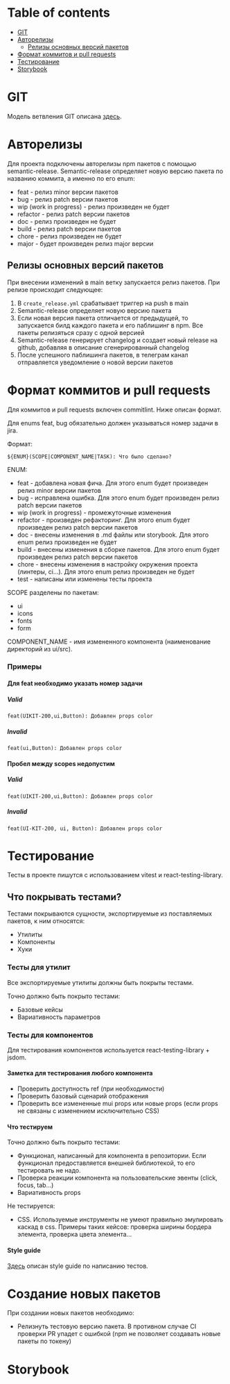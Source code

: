 # Table of contents

- [GIT](#git)
- [Авторелизы](#авторелизы)
  - [Релизы основных версий пакетов](#релизы-основных-версий-пакетов)
- [Формат коммитов и pull requests](#формат-коммитов-и-pull-requests)
- [Тестирование](#тестирование)
- [Storybook]()

# GIT

Модель ветвления GIT описана [здесь](https://github.com/kaluga-astral/docs/blob/main/GIT.md).

# Авторелизы

Для проекта подключены авторелизы npm пакетов с помощью semantic-release.
Semantic-release определяет новую версию пакета по названию коммита, а именно по его enum:
- feat - релиз minor версии пакетов
- bug - релиз patch версии пакетов
- wip (work in progress) - релиз произведен не будет
- refactor - релиз patch версии пакетов
- doc - релиз произведен не будет
- build - релиз patch версии пакетов
- chore - релиз произведен не будет
- major - будет произведен релиз major версии

## Релизы основных версий пакетов

При внесении изменений в main ветку запускается релиз пакетов. При релизе происходит следующее:
1. В ```create_release.yml``` срабатывает триггер на push в main
2. Semantic-release определяет новую версию пакета
3. Если новая версия пакета отличается от предыдущей, то запускается билд каждого пакета и его паблишинг в npm. Все пакеты релизяться сразу с одной версией
4. Semantic-release генерирует changelog и создает новый release на github, добавляя в описание сгенерированный changelog
5. После успешного паблишинга пакетов, в телеграм канал отправляется уведомление о новой версии пакетов

# Формат коммитов и pull requests

Для коммитов и pull requests включен commitlint. Ниже описан формат.

Для enums feat, bug обязательно должен указываться номер задачи в jira.

Формат:
```
${ENUM}(SCOPE|COMPONENT_NAME|TASK): Что было сделано?
```

ENUM:
- feat - добавлена новая фича. Для этого enum будет произведен релиз minor версии пакетов
- bug - исправлена ошибка. Для этого enum будет произведен релиз patch версии пакетов
- wip (work in progress) - промежуточные изменения
- refactor - произведен рефакторинг. Для этого enum будет произведен релиз patch версии пакетов
- doc - внесены изменения в .md файлы или storybook. Для этого enum релиз произведен не будет
- build - внесены изменения в сборке пакетов. Для этого enum будет произведен релиз patch версии пакетов
- chore - внесены изменения в настройку окружения проекта (линтеры, ci...). Для этого enum релиз произведен не будет
- test - написаны или изменены тесты проекта

SCOPE разделены по пакетам:
- ui
- icons
- fonts
- form

COMPONENT_NAME - имя измененного компонента (наименование директорий из ui/src).

### Примеры

#### Для feat необходимо указать номер задачи

##### Valid
```
feat(UIKIT-200,ui,Button): Добавлен props color
```

##### Invalid
```
feat(ui,Button): Добавлен props color
```

#### Пробел между scopes недопустим

##### Valid
```
feat(UIKIT-200,ui,Button): Добавлен props color
```

##### Invalid
```
feat(UI-KIT-200, ui, Button): Добавлен props color
```

# Тестирование

Тесты в проекте пишутся с использованием vitest и react-testing-library.

## Что покрывать тестами?

Тестами покрываются сущности, экспортируемые из поставляемых пакетов, к ним относятся:

- Утилиты
- Компоненты
- Хуки

### Тесты для утилит

Все экспортируемые утилиты должны быть покрыты тестами.

Точно должно быть покрыто тестами:
- Базовые кейсы
- Вариативность параметров

### Тесты для компонентов
Для тестирования компонентов используется react-testing-library + jsdom.

#### Заметка для тестирования любого компонента
- Проверить доступность ref (при необходимости)
- Проверить базовый сценарий отображения
- Проверить все измененные mui props или новые props (если props не связаны с изменением исключительно CSS)

#### Что тестируем
Точно должно быть покрыто тестами:
- Функционал, написанный для компонента в репозитории. Если функционал предоставляется внешней библиотекой, то его тестировать не надо.
- Проверка реакции компонента на пользовательские эвенты (click, focus, tab...)
- Вариативность props

Не тестируется:
- CSS. Используемые инструменты не умеют правильно эмулировать каскад в css. Примеры таких кейсов: проверка ширины бордера элемента, проверка цвета элемента...

#### Style guide
[Здесь](https://track.astral.ru/soft/wiki/pages/viewpage.action?pageId=3772645403) описан style guide по написанию тестов.

# Создание новых пакетов

При создании новых пакетов необходимо:
- Релизнуть тестовую версию пакета. В противном случае CI проверки PR упадет с ошибкой (npm не позволяет создавать новые пакеты по токену)

# Storybook
